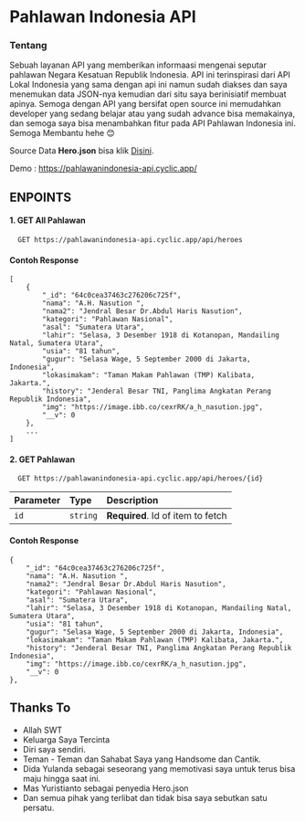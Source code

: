 
# Pahlawan Indonesia API

### Tentang
Sebuah layanan API yang memberikan informaasi mengenai seputar pahlawan Negara Kesatuan Republik Indonesia. API ini terinspirasi dari API Lokal Indonesia yang sama dengan api ini namun sudah diakses dan saya menemukan data JSON-nya kemudian dari situ saya berinisiatif membuat apinya. Semoga dengan API yang bersifat open source ini memudahkan developer yang sedang belajar atau yang sudah advance bisa memakainya, dan semoga saya bisa menambahkan fitur pada API Pahlawan Indonesia ini. Semoga Membantu hehe 😊

Source Data **Hero.json** bisa klik <a href="https://gist.github.com/yuristianto/d2b2f75292927f15b633d9f8a3bd4ec6" target="_blank">Disini</a>.

Demo : <a href="https://pahlawanindonesia-api.cyclic.app/">https://pahlawanindonesia-api.cyclic.app/</a>

## ENPOINTS

#### 1. GET All Pahlawan

```
  GET https://pahlawanindonesia-api.cyclic.app/api/heroes
```
#### Contoh Response
```
[
    {
        "_id": "64c0cea37463c276206c725f",
        "nama": "A.H. Nasution ",
        "nama2": "Jendral Besar Dr.Abdul Haris Nasution",
        "kategori": "Pahlawan Nasional",
        "asal": "Sumatera Utara",
        "lahir": "Selasa, 3 Desember 1918 di Kotanopan, Mandailing Natal, Sumatera Utara",
        "usia": "81 tahun",
        "gugur": "Selasa Wage, 5 September 2000 di Jakarta, Indonesia",
        "lokasimakam": "Taman Makam Pahlawan (TMP) Kalibata, Jakarta.",
        "history": "Jenderal Besar TNI, Panglima Angkatan Perang Republik Indonesia",
        "img": "https://image.ibb.co/cexrRK/a_h_nasution.jpg",
        "__v": 0
    },
    ...
]
````
#### 2. GET Pahlawan

```
  GET https://pahlawanindonesia-api.cyclic.app/api/heroes/{id}
```

| Parameter | Type     | Description                       |
| :-------- | :------- | :-------------------------------- |
| `id`      | `string` | **Required**. Id of item to fetch |

#### Contoh Response
```
{
    "_id": "64c0cea37463c276206c725f",
    "nama": "A.H. Nasution ",
    "nama2": "Jendral Besar Dr.Abdul Haris Nasution",
    "kategori": "Pahlawan Nasional",
    "asal": "Sumatera Utara",
    "lahir": "Selasa, 3 Desember 1918 di Kotanopan, Mandailing Natal, Sumatera Utara",
    "usia": "81 tahun",
    "gugur": "Selasa Wage, 5 September 2000 di Jakarta, Indonesia",
    "lokasimakam": "Taman Makam Pahlawan (TMP) Kalibata, Jakarta.",
    "history": "Jenderal Besar TNI, Panglima Angkatan Perang Republik Indonesia",
    "img": "https://image.ibb.co/cexrRK/a_h_nasution.jpg",
    "__v": 0
},
````


## Thanks To
- Allah SWT
- Keluarga Saya Tercinta
- Diri saya sendiri.
- Teman - Teman dan Sahabat Saya yang Handsome dan Cantik.
- Dida Yulanda sebagai seseorang yang memotivasi saya untuk terus bisa maju hingga saat ini.
- Mas Yuristianto sebagai penyedia Hero.json
- Dan semua pihak yang terlibat dan tidak bisa saya sebutkan satu persatu.

